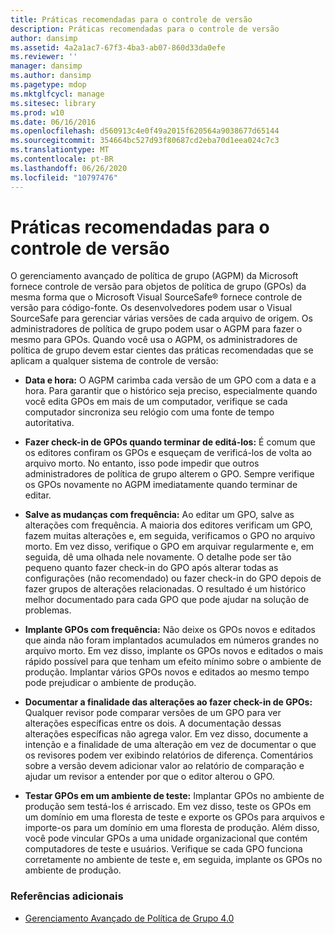 ```yaml
---
title: Práticas recomendadas para o controle de versão
description: Práticas recomendadas para o controle de versão
author: dansimp
ms.assetid: 4a2a1ac7-67f3-4ba3-ab07-860d33da0efe
ms.reviewer: ''
manager: dansimp
ms.author: dansimp
ms.pagetype: mdop
ms.mktglfcycl: manage
ms.sitesec: library
ms.prod: w10
ms.date: 06/16/2016
ms.openlocfilehash: d560913c4e0f49a2015f620564a9038677d65144
ms.sourcegitcommit: 354664bc527d93f80687cd2eba70d1eea024c7c3
ms.translationtype: MT
ms.contentlocale: pt-BR
ms.lasthandoff: 06/26/2020
ms.locfileid: "10797476"
---
```

# Práticas recomendadas para o controle de versão


O gerenciamento avançado de política de grupo (AGPM) da Microsoft fornece controle de versão para objetos de política de grupo (GPOs) da mesma forma que o Microsoft Visual SourceSafe® fornece controle de versão para código-fonte. Os desenvolvedores podem usar o Visual SourceSafe para gerenciar várias versões de cada arquivo de origem. Os administradores de política de grupo podem usar o AGPM para fazer o mesmo para GPOs. Quando você usa o AGPM, os administradores de política de grupo devem estar cientes das práticas recomendadas que se aplicam a qualquer sistema de controle de versão:

-   **Data e hora:** O AGPM carimba cada versão de um GPO com a data e a hora. Para garantir que o histórico seja preciso, especialmente quando você edita GPOs em mais de um computador, verifique se cada computador sincroniza seu relógio com uma fonte de tempo autoritativa.

-   **Fazer check-in de GPOs quando terminar de editá-los:** É comum que os editores confiram os GPOs e esqueçam de verificá-los de volta ao arquivo morto. No entanto, isso pode impedir que outros administradores de política de grupo alterem o GPO. Sempre verifique os GPOs novamente no AGPM imediatamente quando terminar de editar.

-   **Salve as mudanças com frequência:** Ao editar um GPO, salve as alterações com frequência. A maioria dos editores verificam um GPO, fazem muitas alterações e, em seguida, verificamos o GPO no arquivo morto. Em vez disso, verifique o GPO em arquivar regularmente e, em seguida, dê uma olhada nele novamente. O detalhe pode ser tão pequeno quanto fazer check-in do GPO após alterar todas as configurações (não recomendado) ou fazer check-in do GPO depois de fazer grupos de alterações relacionadas. O resultado é um histórico melhor documentado para cada GPO que pode ajudar na solução de problemas.

-   **Implante GPOs com frequência:** Não deixe os GPOs novos e editados que ainda não foram implantados acumulados em números grandes no arquivo morto. Em vez disso, implante os GPOs novos e editados o mais rápido possível para que tenham um efeito mínimo sobre o ambiente de produção. Implantar vários GPOs novos e editados ao mesmo tempo pode prejudicar o ambiente de produção.

-   **Documentar a finalidade das alterações ao fazer check-in de GPOs:** Qualquer revisor pode comparar versões de um GPO para ver alterações específicas entre os dois. A documentação dessas alterações específicas não agrega valor. Em vez disso, documente a intenção e a finalidade de uma alteração em vez de documentar o que os revisores podem ver exibindo relatórios de diferença. Comentários sobre a versão devem adicionar valor ao relatório de comparação e ajudar um revisor a entender por que o editor alterou o GPO.

-   **Testar GPOs em um ambiente de teste:** Implantar GPOs no ambiente de produção sem testá-los é arriscado. Em vez disso, teste os GPOs em um domínio em uma floresta de teste e exporte os GPOs para arquivos e importe-os para um domínio em uma floresta de produção. Além disso, você pode vincular GPOs a uma unidade organizacional que contém computadores de teste e usuários. Verifique se cada GPO funciona corretamente no ambiente de teste e, em seguida, implante os GPOs no ambiente de produção.

### Referências adicionais

-   [Gerenciamento Avançado de Política de Grupo 4.0](advanced-group-policy-management-40.md)

 

 





